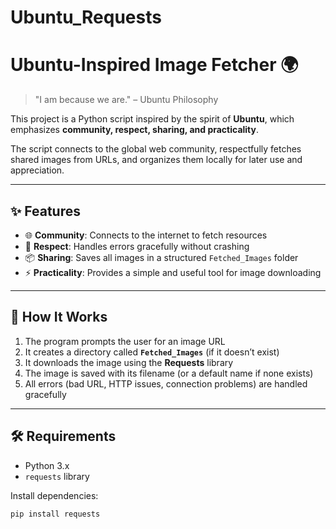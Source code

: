 # Ubuntu_Requests
# Ubuntu-Inspired Image Fetcher 🌍

> "I am because we are." – Ubuntu Philosophy  

This project is a Python script inspired by the spirit of **Ubuntu**, which emphasizes **community, respect, sharing, and practicality**.  

The script connects to the global web community, respectfully fetches shared images from URLs, and organizes them locally for later use and appreciation.  

---

## ✨ Features
- 🌐 **Community**: Connects to the internet to fetch resources  
- 🙏 **Respect**: Handles errors gracefully without crashing  
- 📦 **Sharing**: Saves all images in a structured `Fetched_Images` folder  
- ⚡ **Practicality**: Provides a simple and useful tool for image downloading  

---

## 🚀 How It Works
1. The program prompts the user for an image URL  
2. It creates a directory called **`Fetched_Images`** (if it doesn’t exist)  
3. It downloads the image using the **Requests** library  
4. The image is saved with its filename (or a default name if none exists)  
5. All errors (bad URL, HTTP issues, connection problems) are handled gracefully  

---

## 🛠️ Requirements
- Python 3.x  
- `requests` library  

Install dependencies:  
```bash
pip install requests
